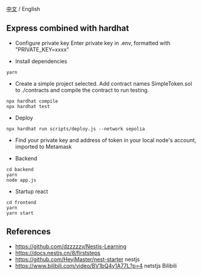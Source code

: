 [中文](./README-CN.md) / English

## Express combined with hardhat

- Configure private key
  Enter private key in .env, formatted with "PRIVATE_KEY=xxxx"

- Install dependencies

```shell
yarn
```

- Create a simple project selected. Add contract names SimpleToken.sol to ./contracts and compile the contract to run testing.

```shell
npx hardhat compile
npx hardhat test
```

- Deploy

```shell
npx hardhat run scripts/deploy.js --network sepolia
```

- Find your private key and address of token in your local node's account, imported to Metamask

- Backend

```shell
cd backend
yarn
node app.js
```

- Startup react

```shell
cd frontend
yarn
yarn start
```

## References

- https://github.com/dzzzzzy/Nestjs-Learning  
- https://docs.nestjs.cn/8/firststeps  
- https://github.com/HeyiMaster/nest-starter nestjs
- https://www.bilibili.com/video/BV1bQ4y1A77L?p=4 netstjs Bilibili
